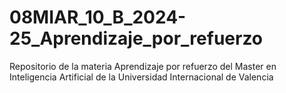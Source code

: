 # 08MIAR_10_B_2024-25_Aprendizaje_por_refuerzo
Repositorio de la materia Aprendizaje por refuerzo del Master en Inteligencia Artificial de la Universidad Internacional de Valencia
